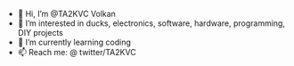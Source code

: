 - 👋 Hi, I’m @TA2KVC Volkan
- 👀 I’m interested in ducks, electronics, software, hardware, programming, DIY projects
- 🌱 I’m currently learning coding
- 📫 Reach me: @ twitter/TA2KVC

<!---
TA2KVC/TA2KVC is a ✨ special ✨ repository because its `README.md` (this file) appears on your GitHub profile.
You can click the Preview link to take a look at your changes.
--->
